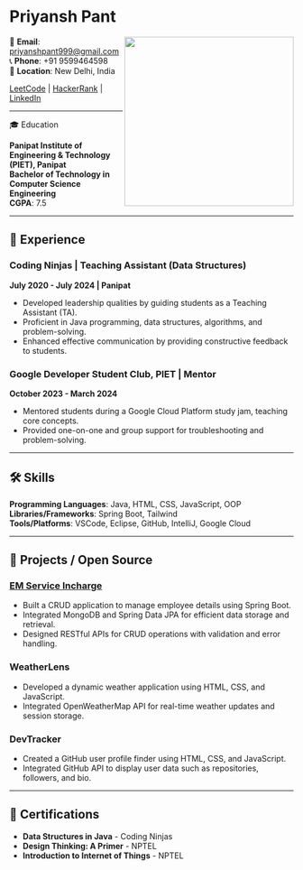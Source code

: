 



# Priyansh Pant
<img align="right" width="300px" src="https://user-images.githubusercontent.com/30778907/222880097-24ccc8fb-099e-4690-b740-dc804e44d0eb.png">

📧 **Email**: [priyanshpant999@gmail.com](mailto:priyanshpant999@gmail.com)  
📞 **Phone**: +91 9599464598  
📍 **Location**: New Delhi, India  

[LeetCode](https://leetcode.com/) | [HackerRank](https://www.hackerrank.com/) | [LinkedIn](https://www.linkedin.com/)  

---

🎓 Education

**Panipat Institute of Engineering & Technology (PIET), Panipat**  
**Bachelor of Technology in Computer Science Engineering**  
**CGPA**: 7.5  

---

## 💼 Experience

### **Coding Ninjas | Teaching Assistant (Data Structures)**  
**July 2020 - July 2024 | Panipat**  
- Developed leadership qualities by guiding students as a Teaching Assistant (TA).  
- Proficient in Java programming, data structures, algorithms, and problem-solving.  
- Enhanced effective communication by providing constructive feedback to students.

### **Google Developer Student Club, PIET | Mentor**  
**October 2023 - March 2024**  
- Mentored students during a Google Cloud Platform study jam, teaching core concepts.  
- Provided one-on-one and group support for troubleshooting and problem-solving.

---

## 🛠 Skills

**Programming Languages**: Java, HTML, CSS, JavaScript, OOP  
**Libraries/Frameworks**: Spring Boot, Tailwind  
**Tools/Platforms**: VSCode, Eclipse, GitHub, IntelliJ, Google Cloud  

---

## 🚀 Projects / Open Source

### [EM Service Incharge](#)  
- Built a CRUD application to manage employee details using Spring Boot.  
- Integrated MongoDB and Spring Data JPA for efficient data storage and retrieval.  
- Designed RESTful APIs for CRUD operations with validation and error handling.

### **WeatherLens**  
- Developed a dynamic weather application using HTML, CSS, and JavaScript.  
- Integrated OpenWeatherMap API for real-time weather updates and session storage.

### **DevTracker**  
- Created a GitHub user profile finder using HTML, CSS, and JavaScript.  
- Integrated GitHub API to display user data such as repositories, followers, and bio.

---

## 📜 Certifications

- **Data Structures in Java** - Coding Ninjas  
- **Design Thinking: A Primer** - NPTEL  
- **Introduction to Internet of Things** - NPTEL  

